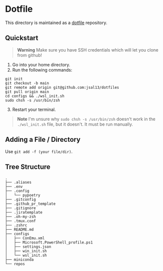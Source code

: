 # Dotfile

This directory is maintained as a [dotfile](https://www.webpro.nl/articles/getting-started-with-dotfiles) repository.

## Quickstart

> **Warning**
> Make sure you have SSH credentials which will let you clone from github!

1. Go into your home directory.  
2. Run the following commands:
```shell
git init
git checkout -b main
git remote add origin git@github.com:jsal13/dotfiles
git pull origin main
cd configs && ./wsl_init.sh
sudo chsh -s /usr/bin/zsh
```
3. Restart your terminal.

> **Note**
> I'm unsure why `sudo chsh -s /usr/bin/zsh` doesn't work in the `./wsl_init.sh` file, but it doesn't.  It must be run manually.

## Adding a File / Directory

Use `git add -f (your file/dir)`.


## Tree Structure

```text
.
├── .aliases
├── .env
├── .config
│   └── pypoetry
├── .gitconfig
├── .github_pr_template
├── .gitignore
├── .jiratemplate
├── .oh-my-zsh
├── .tmux.conf
├── .zshrc
├── README.md
├── configs
│   ├── ConEmu.xml
│   ├── Microsoft.PowerShell_profile.ps1
│   ├── settings.json
│   ├── win_init.sh
│   └── wsl_init.sh
├── miniconda
└── repos
```
